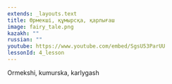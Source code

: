 ```yaml
---
extends: _layouts.text
title: Өрмекші, құмырсқа, қарлығаш
image: fairy_tale.png
kazakh: ""
russian: ""
youtube: https://www.youtube.com/embed/SgsU53ParUU
lessonId: 4_lesson
---
```

Ormekshi, kumurska, karlygash
